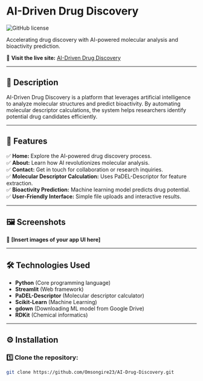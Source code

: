 # AI-Driven Drug Discovery  
![GitHub license](https://img.shields.io/github/license/Omsongire23/AI-Drug-Discovery)  

Accelerating drug discovery with AI-powered molecular analysis and bioactivity prediction.  

🔗 **Visit the live site:** [AI-Driven Drug Discovery](https://ai-drug-discovery.streamlit.app/)  

---

## **📝 Description**  
AI-Driven Drug Discovery is a platform that leverages artificial intelligence to analyze molecular structures and predict bioactivity. By automating molecular descriptor calculations, the system helps researchers identify potential drug candidates efficiently.  

---

## **🚀 Features**  
✅ **Home:** Explore the AI-powered drug discovery process.  
✅ **About:** Learn how AI revolutionizes molecular analysis.  
✅ **Contact:** Get in touch for collaboration or research inquiries.  
✅ **Molecular Descriptor Calculation:** Uses PaDEL-Descriptor for feature extraction.  
✅ **Bioactivity Prediction:** Machine learning model predicts drug potential.  
✅ **User-Friendly Interface:** Simple file uploads and interactive results.  

---

## **🖼️ Screenshots**  
📌 **[Insert images of your app UI here]**  

---

## **🛠️ Technologies Used**  
- **Python** (Core programming language)  
- **Streamlit** (Web framework)  
- **PaDEL-Descriptor** (Molecular descriptor calculator)  
- **Scikit-Learn** (Machine Learning)  
- **gdown** (Downloading ML model from Google Drive)  
- **RDKit** (Chemical informatics)  

---

## **⚙️ Installation**  
### **1️⃣ Clone the repository:**  
```sh
git clone https://github.com/Omsongire23/AI-Drug-Discovery.git
